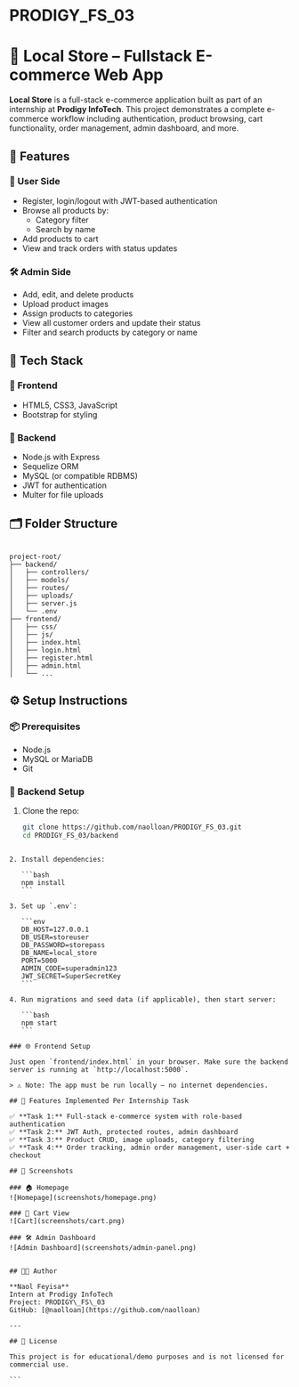 # PRODIGY_FS_03

# 🛒 Local Store – Fullstack E-commerce Web App

**Local Store** is a full-stack e-commerce application built as part of an internship at **Prodigy InfoTech**. This project demonstrates a complete e-commerce workflow including authentication, product browsing, cart functionality, order management, admin dashboard, and more.

## 🚀 Features

### 👤 User Side
- Register, login/logout with JWT-based authentication
- Browse all products by:
  - Category filter
  - Search by name
- Add products to cart
- View and track orders with status updates

### 🛠️ Admin Side
- Add, edit, and delete products
- Upload product images
- Assign products to categories
- View all customer orders and update their status
- Filter and search products by category or name

## 🧱 Tech Stack

### 🔹 Frontend
- HTML5, CSS3, JavaScript
- Bootstrap for styling

### 🔹 Backend
- Node.js with Express
- Sequelize ORM
- MySQL (or compatible RDBMS)
- JWT for authentication
- Multer for file uploads

## 🗂️ Folder Structure

```

project-root/
├── backend/
│   ├── controllers/
│   ├── models/
│   ├── routes/
│   ├── uploads/
│   ├── server.js
│   └── .env
├── frontend/
│   ├── css/
│   ├── js/
│   ├── index.html
│   ├── login.html
│   ├── register.html
│   ├── admin.html
│   └── ...

````

## ⚙️ Setup Instructions

### 📦 Prerequisites
- Node.js
- MySQL or MariaDB
- Git

### 🔧 Backend Setup

1. Clone the repo:
   ```bash
   git clone https://github.com/naolloan/PRODIGY_FS_03.git
   cd PRODIGY_FS_03/backend
````

2. Install dependencies:

   ```bash
   npm install
   ```

3. Set up `.env`:

   ```env
   DB_HOST=127.0.0.1
   DB_USER=storeuser
   DB_PASSWORD=storepass
   DB_NAME=local_store
   PORT=5000
   ADMIN_CODE=superadmin123
   JWT_SECRET=SuperSecretKey
   ```

4. Run migrations and seed data (if applicable), then start server:

   ```bash
   npm start
   ```

### 🌐 Frontend Setup

Just open `frontend/index.html` in your browser. Make sure the backend server is running at `http://localhost:5000`.

> ⚠️ Note: The app must be run locally — no internet dependencies.

## 🧪 Features Implemented Per Internship Task

✅ **Task 1:** Full-stack e-commerce system with role-based authentication
✅ **Task 2:** JWT Auth, protected routes, admin dashboard
✅ **Task 3:** Product CRUD, image uploads, category filtering
✅ **Task 4:** Order tracking, admin order management, user-side cart + checkout

## 📸 Screenshots

### 🏠 Homepage
![Homepage](screenshots/homepage.png)

### 🛒 Cart View
![Cart](screenshots/cart.png)

### 🛠️ Admin Dashboard
![Admin Dashboard](screenshots/admin-panel.png)


## 👨‍💻 Author

**Naol Feyisa**
Intern at Prodigy InfoTech
Project: PRODIGY\_FS\_03
GitHub: [@naolloan](https://github.com/naolloan)

---

## 📄 License

This project is for educational/demo purposes and is not licensed for commercial use.

```
